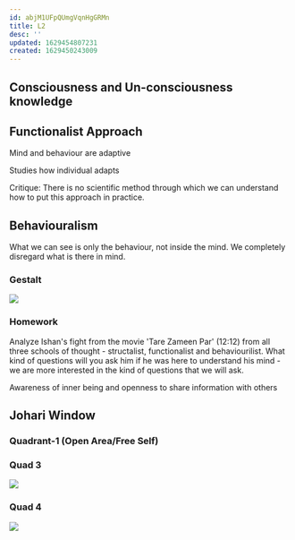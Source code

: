 ```yaml
---
id: abjM1UFpQUmgVqnHgGRMn
title: L2
desc: ''
updated: 1629454807231
created: 1629450243009
---
```


## Consciousness and Un-consciousness knowledge

## Functionalist Approach
Mind and behaviour are adaptive

Studies how individual adapts

Critique:
There is no scientific method through which we can understand how to put this approach in practice.


## Behaviouralism

What we can see is only the behaviour, not inside the mind. We completely disregard what is there in mind.

### Gestalt
![](/assets/images/2021-08-20-15-02-34.png)


### Homework 
Analyze Ishan's fight from the movie 'Tare Zameen Par' (12:12) from all three schools of thought - structalist, functionalist and behaviourilist. What kind of questions will you ask him if he was here to understand his mind - we are more interested in the kind of questions that we will ask.


Awareness of inner being and openness to share information with others

## Johari Window



### Quadrant-1 (Open Area/Free Self)



### Quad 3
![](/assets/images/2021-08-20-15-45-05.png)

### Quad 4
![](/assets/images/2021-08-20-15-50-06.png)
